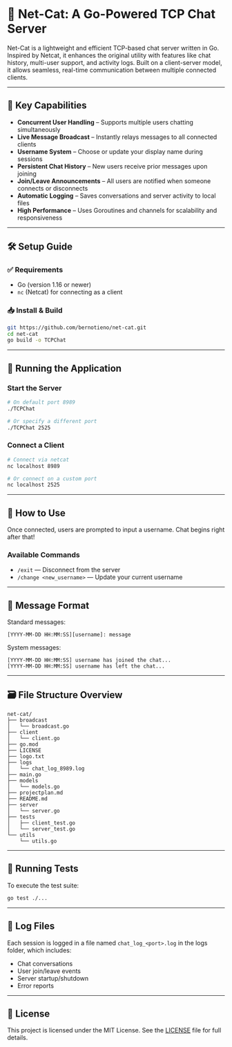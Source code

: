 # 🐾 Net-Cat: A Go-Powered TCP Chat Server

Net-Cat is a lightweight and efficient TCP-based chat server written in Go. Inspired by Netcat, it enhances the original utility with features like chat history, multi-user support, and activity logs. Built on a client-server model, it allows seamless, real-time communication between multiple connected clients.

---

## 🚀 Key Capabilities

- **Concurrent User Handling** – Supports multiple users chatting simultaneously  
- **Live Message Broadcast** – Instantly relays messages to all connected clients  
- **Username System** – Choose or update your display name during sessions  
- **Persistent Chat History** – New users receive prior messages upon joining  
- **Join/Leave Announcements** – All users are notified when someone connects or disconnects  
- **Automatic Logging** – Saves conversations and server activity to local files  
- **High Performance** – Uses Goroutines and channels for scalability and responsiveness  

---

## 🛠 Setup Guide

### ✅ Requirements

- Go (version 1.16 or newer)  
- `nc` (Netcat) for connecting as a client  

### 📥 Install & Build

```bash
git https://github.com/bernotieno/net-cat.git
cd net-cat
go build -o TCPChat
```

---

## 📡 Running the Application

### Start the Server

```bash
# On default port 8989
./TCPChat

# Or specify a different port
./TCPChat 2525
```

### Connect a Client

```bash
# Connect via netcat
nc localhost 8989
```
```bash
# Or connect on a custom port
nc localhost 2525
```

---

## 💬 How to Use

Once connected, users are prompted to input a username. Chat begins right after that!

### Available Commands

- `/exit` — Disconnect from the server  
- `/change <new_username>` — Update your current username  

---

## 🧾 Message Format

Standard messages:
```
[YYYY-MM-DD HH:MM:SS][username]: message
```

System messages:
```
[YYYY-MM-DD HH:MM:SS] username has joined the chat...
[YYYY-MM-DD HH:MM:SS] username has left the chat...
```

---

## 🗃 File Structure Overview

```
net-cat/
├── broadcast
│   └── broadcast.go
├── client
│   └── client.go
├── go.mod
├── LICENSE
├── logo.txt
├── logs
│   └── chat_log_8989.log
├── main.go
├── models
│   └── models.go
├── projectplan.md
├── README.md
├── server
│   └── server.go
├── tests
│   ├── client_test.go
│   └── server_test.go
└── utils
    └── utils.go

```

---

## 🧪 Running Tests

To execute the test suite:

```bash
go test ./...
```

---

## 📝 Log Files

Each session is logged in a file named `chat_log_<port>.log` in the logs folder, which includes:

- Chat conversations  
- User join/leave events  
- Server startup/shutdown  
- Error reports  

---

## 📄 License

This project is licensed under the MIT License. See the [LICENSE](LICENSE) file for full details.


